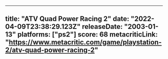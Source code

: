 
---
title: "ATV Quad Power Racing 2"
date: "2022-04-09T23:38:29.123Z"
releaseDate: "2003-01-13"
platforms: ["ps2"]
score: 68
metacriticLink: "https://www.metacritic.com/game/playstation-2/atv-quad-power-racing-2"
---
